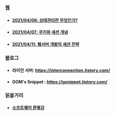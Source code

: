 

### 웹

- #### [2021/04/06: 상태관리란 무엇인가?](https://medium.com/wematch/%ED%94%84%EB%A1%A0%ED%8A%B8%EC%97%94%EB%93%9C%EC%9D%98-%EC%83%81%ED%83%9C%EA%B4%80%EB%A6%AC%EB%9E%80-%EB%AC%B4%EC%97%87%EC%9D%B8%EA%B0%80-5ff888dab7ad)
- #### [2021/04/07: 쿠키와 세션 개념](https://interconnection.tistory.com/74)
- #### [2021/04/11: 웹서버 개발의 세션 전략](https://devhaks.github.io/2019/04/20/session-strategy/)

### 블로그
- #### 라이언 서버: <https://interconnection.tistory.com/>
- #### GOM's Snippet : <https://gonippet.tistory.com/>


### 읽을거리

- #### [소프트웨어 환멸감](https://muchtrans.com/translations/software-disenchantment.ko.html)

